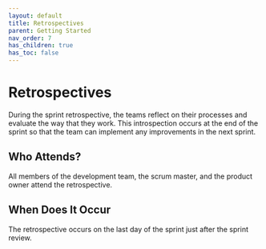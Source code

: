 ```yaml
---
layout: default
title: Retrospectives
parent: Getting Started
nav_order: 7
has_children: true
has_toc: false
---
```


# Retrospectives

During the sprint retrospective, the teams reflect on their processes and evaluate the way that they work. This introspection occurs at the end of 
the sprint so that the team can implement any improvements in the next sprint.

## Who Attends?
All members of the development team, the scrum master, and the product owner attend the retrospective.

## When Does It Occur
The retrospective occurs on the last day of the sprint just after the sprint review.
